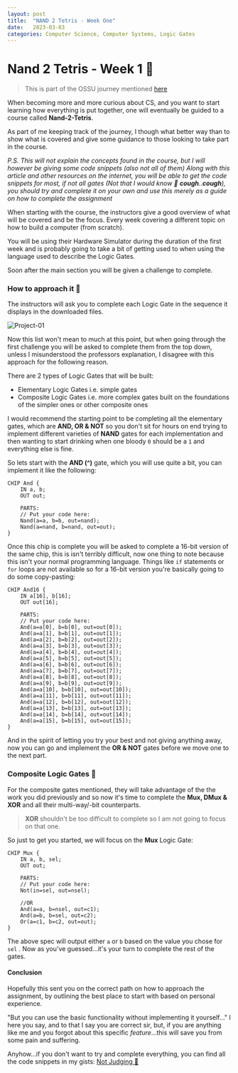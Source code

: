 ```yaml
---
layout: post
title:  "NAND 2 Tetris - Week One"
date:   2023-03-03 
categories: Computer Science, Computer Systems, Logic Gates
---
```


# Nand 2 Tetris - Week 1 👾

> This is part of the OSSU journey mentioned [here](https://gl4ss3s.github.io/ossu/2023/02/14/BackToSchool.html)

When becoming more and more curious about CS, and you want to start learning how everything is put together, one will eventually be guided to a course called **Nand-2-Tetris**.

As part of me keeping track of the journey, I though what better way than to show what is covered and give some guidance to those looking to take part in the course.

*P.S. This will not explain the concepts found in the course, but I will however be giving some code snippets (also not all of them)*
*Along with this article and other resources on the internet, you will be able to get the code snippets for most, if not all gates (Not that I would know 👀 **cough**..**cough**), you should try and complete it on your own and use this merely as a guide on how to complete the assignment*

When starting with the course, the instructors give a good overview of what will be covered and be the focus. Every week covering a different topic on how to build a computer (from scratch).

You will be using their Hardware Simulator during the duration of the first week and is probably going to take a bit of getting used to when using the language used to describe the Logic Gates.

Soon after the main section you will be given a challenge to complete.

### How to approach it 🤔

The instructors will ask you to complete each Logic Gate in the sequence it displays in the downloaded files.

![Project-01](https://res.cloudinary.com/thurling/image/upload/v1677831364/Blog%20Posts/Nand-week-one/Screenshot_2023-03-02_at_20.31.47_qmrooh.png)


Now this list won't mean to much at this point, but when going through the first challenge you will be asked to complete them from the top down, unless I misunderstood the professors explanation, I disagree with this approach for the following reason.

There are 2 types of Logic Gates that will be built:
 - Elementary Logic Gates i.e. simple gates
 - Composite Logic Gates i.e. more complex gates built on the foundations of the simpler ones or other composite ones

I would recommend the starting point to be completing all the elementary gates, which are **AND, OR & NOT** so you don't sit for hours on end trying to implement different varieties of **NAND** gates for each implementation and then wanting to start drinking when one bloody `0` should be a `1` and everything else is fine.

So lets start with the **AND (^)** gate, which you will use quite a bit, you can implement it like the following:
```hdl
CHIP And {
	IN a, b;
	OUT out;

	PARTS:
	// Put your code here:
	Nand(a=a, b=b, out=nand);
	Nand(a=nand, b=nand, out=out);
}
```
Once this chip is complete you will be asked to complete a 16-bit version of the same chip, this is isn't terribly difficult, now one thing to note because this isn't your normal programming language. Things like `if` statements or `for` loops are not available so for a 16-bit version you're basically going to do some copy-pasting:
```hdl
CHIP And16 {
	IN a[16], b[16];
	OUT out[16];

	PARTS:
	// Put your code here:
	And(a=a[0], b=b[0], out=out[0]);
	And(a=a[1], b=b[1], out=out[1]);
	And(a=a[2], b=b[2], out=out[2]);
	And(a=a[3], b=b[3], out=out[3]);
	And(a=a[4], b=b[4], out=out[4]);
	And(a=a[5], b=b[5], out=out[5]);
	And(a=a[6], b=b[6], out=out[6]);
	And(a=a[7], b=b[7], out=out[7]);
	And(a=a[8], b=b[8], out=out[8]);
	And(a=a[9], b=b[9], out=out[9]);
	And(a=a[10], b=b[10], out=out[10]);
	And(a=a[11], b=b[11], out=out[11]);
	And(a=a[12], b=b[12], out=out[12]);
	And(a=a[13], b=b[13], out=out[13]);
	And(a=a[14], b=b[14], out=out[14]);
	And(a=a[15], b=b[15], out=out[15]);
}
```
And in the spirit of letting you try your best and not giving anything away, now you can go and implement the **OR & NOT** gates before we move one to the next part.

### Composite Logic Gates 🧱

For the composite gates mentioned, they will take advantage of the the work you did previously and so now it's time to complete the **Mux, DMux & XOR** and all their multi-way/-bit counterparts.

> **XOR** shouldn't be too difficult to complete so I am not going to focus on that one.

So just to get you started, we will focus on the **Mux** Logic Gate:
```hdl
CHIP Mux {
	IN a, b, sel;
	OUT out;

	PARTS:
	// Put your code here:
	Not(in=sel, out=nsel);

	//OR
	And(a=a, b=nsel, out=c1);
	And(a=b, b=sel, out=c2);
	Or(a=c1, b=c2, out=out);
}
```
The above spec will output either `a` or `b` based on the value you chose for `sel` . Now as you've guessed...it's your turn to complete the  rest of the gates.

#### Conclusion

Hopefully this sent you on the correct path on how to approach the assignment, by outlining the best place to start with based on personal experience.

"But you can use the basic functionality without implementing it yourself..." I here you say, and to that I say you are correct sir, but, if you are anything like me and you forgot about this specific *feature*...this will save you from some pain and suffering.

Anyhow...if you don't want to try and complete everything, you can find all the code snippets in my gists:
[Not Judging 👀](https://gist.github.com/Gl4SS3S)
